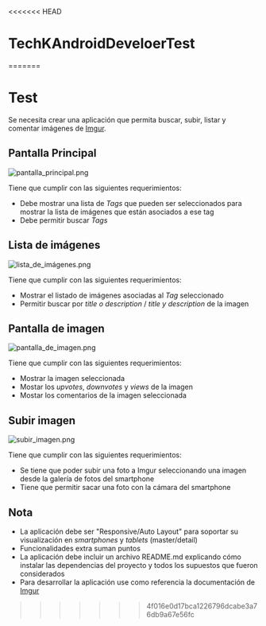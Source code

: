 <<<<<<< HEAD
# TechKAndroidDeveloerTest
=======
# Test

Se necesita crear una aplicación que permita buscar, subir, listar y comentar imágenes de [Imgur](http://imgur.com/).

## Pantalla Principal

![pantalla_principal.png](https://bitbucket.org/repo/Mrndnqd/images/2449792269-pantalla_principal.png)

Tiene que cumplir con las siguientes requerimientos:

* Debe mostrar una lista de *Tags* que pueden ser seleccionados para mostrar la lista de imágenes que están asociados a ese tag
* Debe permitir buscar *Tags*

## Lista de imágenes

![lista_de_imágenes.png](https://bitbucket.org/repo/Mrndnqd/images/1175342338-lista_de_ima%CC%81genes.png)

Tiene que cumplir con las siguientes requerimientos:

* Mostrar el listado de imágenes asociadas al *Tag* seleccionado
* Permitir buscar por _title_ *o* _description_ / _title_ *y* _description_ de la imagen

## Pantalla de imagen

![pantalla_de_imagen.png](https://bitbucket.org/repo/Mrndnqd/images/3511127867-pantalla_de_imagen.png)

Tiene que cumplir con las siguientes requerimientos:

* Mostrar la imagen seleccionada
* Mostar los _upvotes_, _downvotes_ y _views_ de la imagen
* Mostar los comentarios de la imagen seleccionada

## Subir imagen

![subir_imagen.png](https://bitbucket.org/repo/Mrndnqd/images/4108103961-subir_imagen.png)

Tiene que cumplir con las siguientes requerimientos:

* Se tiene que poder subir una foto a Imgur seleccionando una imagen desde la galería de fotos del smartphone
* Tiene que permitir sacar una foto con la cámara del smartphone

## Nota

* La aplicación debe ser "Responsive/Auto Layout" para soportar su visualización en *smartphones* y *tablets* (master/detail)
* Funcionalidades extra suman puntos
* La aplicación debe incluir un archivo README.md explicando cómo instalar las dependencias del proyecto y todos los supuestos que fueron considerados
* Para desarrollar la aplicación use como referencia la documentación de [Imgur](https://apidocs.imgur.com)
>>>>>>> 4f016e0d17bca1226796dcabe3a76db9a67e56fc
